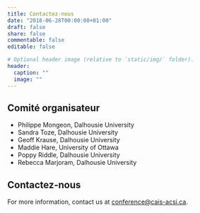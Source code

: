 ```yaml
---
title: Contactez-nous 
date: "2018-06-28T00:00:00+01:00"
draft: false
share: false
commentable: false
editable: false

# Optional header image (relative to `static/img/` folder).
header:
  caption: ""
  image: ""
---
```

## Comité organisateur

- Philippe Mongeon, Dalhousie University
- Sandra Toze, Dalhousie University
- Geoff Krause, Dalhousie University
- Maddie Hare, University of Ottawa
- Poppy Riddle, Dalhousie University
- Rebecca Marjoram, Dalhousie University

## Contactez-nous

For more information, contact us at <a href=mailto:conference@cais-acsi.ca>conference@cais-acsi.ca</a>.